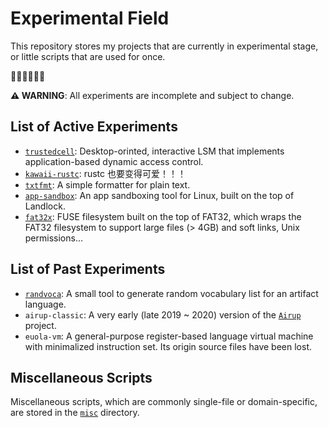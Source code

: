 # Experimental Field
This repository stores my projects that are currently in experimental stage, or little scripts that are used for once.

🚧🚧🚧🚧🚧🚧

**⚠️ WARNING**: All experiments are incomplete and subject to change.

## List of Active Experiments
 - [`trustedcell`](experiments/trustedcell): Desktop-orinted, interactive LSM that implements application-based dynamic
 access control.
 - [`kawaii-rustc`](experiments/kawaii-rustc): rustc 也要变得可爱！！！
 - [`txtfmt`](experiments/txtfmt): A simple formatter for plain text.
 - [`app-sandbox`](experiments/app-sandbox/): An app sandboxing tool for Linux, built on the top of Landlock.
 - [`fat32x`](experiments/fat32x/): FUSE filesystem built on the top of FAT32, which wraps the FAT32 filesystem to support
 large files \(> 4GB\) and soft links, Unix permissions...

## List of Past Experiments
 - [`randvoca`](archive/randvoca): A small tool to generate random vocabulary list for an artifact language.
 - `airup-classic`: A very early \(late 2019 \~ 2020\) version of the [`Airup`](https://github.com/sisungo/airup) project.
 - `euola-vm`: A general-purpose register-based language virtual machine with minimalized instruction set. Its origin
 source files have been lost.

## Miscellaneous Scripts
Miscellaneous scripts, which are commonly single-file or domain-specific, are stored in the [`misc`](misc) directory.
